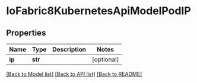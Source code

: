 # IoFabric8KubernetesApiModelPodIP

## Properties
Name | Type | Description | Notes
------------ | ------------- | ------------- | -------------
**ip** | **str** |  | [optional] 

[[Back to Model list]](../README.md#documentation-for-models) [[Back to API list]](../README.md#documentation-for-api-endpoints) [[Back to README]](../README.md)

